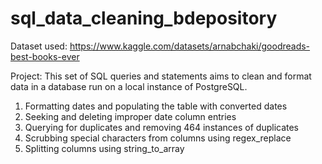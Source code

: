 # sql_data_cleaning_bdepository

Dataset used: https://www.kaggle.com/datasets/arnabchaki/goodreads-best-books-ever

Project:
This set of SQL queries and statements aims to clean and format data in a database run on a local instance of PostgreSQL.

1. Formatting dates and populating the table with converted dates
2. Seeking and deleting improper date column entries
3. Querying for duplicates and removing 464 instances of duplicates
4. Scrubbing special characters from columns using regex_replace
5. Splitting columns using string_to_array

